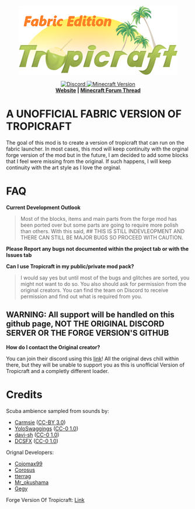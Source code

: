 <p align="center">
  <img src="https://github.com/Dragon-Seeker/Tropicraft-Fabric-Port/blob/main-1.16.5/.github/logo.png">
</p>  

<p align="center">
  <a href="https://discord.gg/Q24TRnx">
      <img src="https://img.shields.io/discord/870127395250794528.svg?colorB=7289DA&label=Discord&style=flat-square" alt="Discord">
  </a>
  <a href="https://www.curseforge.com/minecraft/mc-mods/tropicraft-unoffical-port">
      <img src="http://cf.way2muchnoise.eu/versions/For%20MC_254794_latest.svg" alt="Minecraft Version">
  </a>
  <br>
  <strong><a href="https://tropicraft.net/">Website</a> | <a href="https://www.minecraftforum.net/topic/533512">Minecraft Forum Thread</a> </strong>
</p> 

# A UNOFFICIAL FABRIC VERSION OF TROPICRAFT

The goal of this mod is to create a version of tropicraft that can run on the fabric launcher. In most cases, this mod will keep continuity with the orginal forge version of the mod but in the future, I am decided to add some blocks that I feel were missing from the original. If such happens, I will keep continuity with the art style as I love the orginal.


FAQ
===
**Current Development Outlook**
> Most of the blocks, items and main parts from the forge mod has been ported over but some parts are going to require more polish than others. With this said, ## THIS IS STILL INDEVLEOPMENT AND THERE CAN STILL BE MAJOR BUGS SO PROCEED WITH CAUTION.

**Please Report any bugs not documented within the project tab or with the Issues tab**


**Can I use Tropicraft in my public/private mod pack?**
> I would say yes but until most of the bugs and glitches are sorted, you might not want to do so. You also should ask for permission from the original creators. You can find the team on Discord to receive permission and find out what is required from you.

## WARNING: All support will be handled on this github page, NOT THE ORIGINAL DISCORD SERVER OR THE FORGE VERSION'S GITHUB


**How do I contact the Original creator?**

You can join their discord using this [link](https://discord.gg/Q24TRnx)! All the original devs chill within there, but they will be unable to support you as this is unofficial Version of Tropicraft and a completly different loader.   

Credits
=======


Scuba ambience sampled from sounds by:

- [Carmsie](https://freesound.org/people/carmsie/) ([CC-BY 3.0](https://creativecommons.org/licenses/by/3.0/))
- [YoloSwaggings](https://freesound.org/people/YoloSwaggings/) ([CC-0 1.0](https://creativecommons.org/publicdomain/zero/1.0/))
- [davi-sh](https://freesound.org/people/davi-sh/) ([CC-0 1.0](http://creativecommons.org/publicdomain/zero/1.0/))
- [DCSFX](https://freesound.org/people/DCSFX/) ([CC-0 1.0](http://creativecommons.org/publicdomain/zero/1.0/))


Orignal Developers:

- [Cojomax99](https://twitter.com/Cojomax99)
- [Corosus](https://twitter.com/CordonFreeman)
- [tterrag](https://twitter.com/tterrag1098)
- [Mr_okushama](https://twitter.com/Mr_okushama)
- [Gegy](https://twitter.com/gegy1000)


Forge Version Of Tropicraft: [Link](https://github.com/Tropicraft/Tropicraft)
